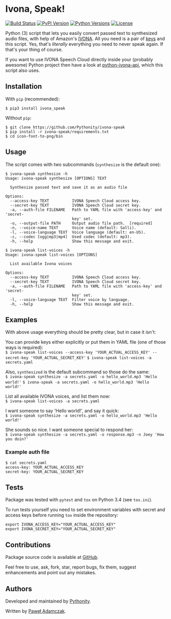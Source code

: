 # Ivona, Speak!
[![Build Status](https://img.shields.io/travis/Pythonity/ivona-speak.svg)][ivona speak github]
[![PyPI Version](https://img.shields.io/pypi/v/ivona_speak.svg)][ivona speak pypi]
[![Python Versions](https://img.shields.io/pypi/pyversions/ivona_speak.svg)][ivona speak pypi]
[![License](https://img.shields.io/github/license/Pythonity/ivona-speak.svg)][license]

Python (3) script that lets you easily convert passed text to 
synthesized audio files, with help of Amazon's [IVONA][ivona]. All you
need is a pair of [keys][ivona keys] and this script. Yes, that's
*literally* everything you need to never speak again. If that's your
thing of course.

If you want to use IVONA Speech Cloud directly inside your (probably
awesome) Python project then have a look at
[python-ivona-api][ivona api github], which this script also uses.

## Installation
With `pip` (recommended):
```shell
$ pip3 install ivona_speak
```

Without `pip`:
```shell
$ git clone https://github.com/Pythonity/ivona-speak
$ pip install -r ivona-speak/requirements.txt
$ cd icon-font-to-png/bin
```

## Usage
The script comes with two subcommands (`synthesize` is the default one):
```shell
$ ivona-speak synthesize -h
Usage: ivona-speak synthesize [OPTIONS] TEXT

  Synthesize passed text and save it as an audio file

Options:
  --access-key TEXT          IVONA Speech Cloud access key.
  --secret-key TEXT          IVONA Speech Cloud secret key.
  -a, --auth-file FILENAME   Path to YAML file with 'access-key' and 'secret-
                             key' set.
  -o, --output-file PATH     Output audio file path.  [required]
  -n, --voice-name TEXT      Voice name (default: Salli).
  -l, --voice-language TEXT  Voice language (default: en-US).
  -c, --codec [ogg|mp3|mp4]  Used codec (default: mp3).
  -h, --help                 Show this message and exit.
```

```shell
$ ivona-speak list-voices -h
Usage: ivona-speak list-voices [OPTIONS]

  List available Ivona voices

Options:
  --access-key TEXT          IVONA Speech Cloud access key.
  --secret-key TEXT          IVONA Speech Cloud secret key.
  -a, --auth-file FILENAME   Path to YAML file with 'access-key' and 'secret-
                             key' set.
  -l, --voice-language TEXT  Filter voice by language.
  -h, --help                 Show this message and exit.
```

## Examples
With above usage everything should be pretty clear, but in case it 
isn't:  

You can provide keys either explicitly or put them in YAML file (one of
those ways is required):  
`$ ivona-speak list-voices --access-key 'YOUR_ACTUAL_ACCESS_KEY' --secret-key 'YOUR_ACTUAL_SECRET_KEY'`
`$ ivona-speak list-voices -a secrets.yaml`

Also, `synthesized` is the default subcommand so those do the same:  
`$ ivona-speak synthesize -a secrets.yaml -o hello_world.mp3 'Hello world!'`
`$ ivona-speak -a secrets.yaml -o hello_world.mp3 'Hello world!'`

List all available IVONA voices, and list them now:  
`$ ivona-speak list-voices -a secrets.yaml`

I want someone to say 'Hello world!', and say it quick:  
`$ ivona-speak synthesize -a secrets.yaml -o hello_world.mp3 'Hello world!'`

She sounds so nice. I want someone special to respond her:  
`$ ivona-speak synthesize -a secrets.yaml -o response.mp3 -n Joey 'How you doin?'`

### Example auth file
```shell
$ cat secrets.yaml
access-key: YOUR_ACTUAL_ACCESS_KEY
secret-key: YOUR_ACTUAL_SECRET_KEY
```

## Tests
Package was tested with `pytest` and `tox` on Python 3.4
(see `tox.ini`).

To run tests yourself you need to set environment variables with secret
and access keys before running `tox` inside the repository:
```shell
export IVONA_ACCESS_KEY="YOUR_ACTUAL_ACCESS_KEY"
export IVONA_SECRET_KEY="YOUR_ACTUAL_SECRET_KEY"
```

## Contributions
Package source code is available at [GitHub][ivona speak github].

Feel free to use, ask, fork, star, report bugs, fix them, suggest 
enhancements and point out any mistakes.

## Authors
Developed and maintained by [Pythonity][pythonity].

Written by [Paweł Adamczak][pawelad].

[ivona speak github]: https://github.com/Pythonity/ivona-speak
[ivona speak pypi]: https://pypi.python.org/pypi/ivona_peak
[license]: https://github.com/Pythonity/ivona-speak/blob/master/LICENSE
[ivona]: https://www.ivona.com/
[ivona keys]: http://developer.ivona.com/en/speechcloud/introduction.html#Credentials
[ivona api github]: https://github.com/Pythonity/python-ivona-api
[pythonity]: http://pythonity.com/
[pawelad]: https://github.com/pawelad